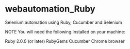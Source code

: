 
# webautomation_Ruby
Selenium automation using Ruby, Cucumber and Selenium

NOTE You will need the following installed on your machine:

Ruby 2.0.0 (or later)
RubyGems
Cucumber
Chrome browser
